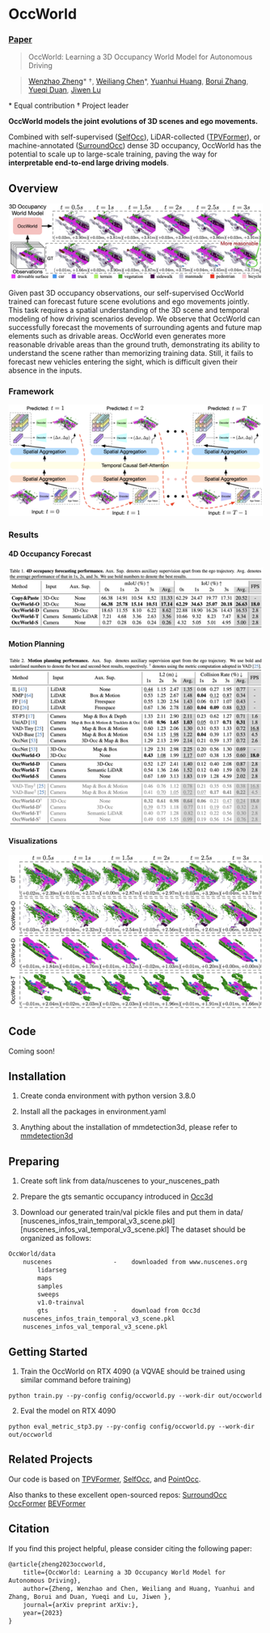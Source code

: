 # OccWorld
### [Paper](https://arxiv.org/pdf/2311.12754)

> OccWorld: Learning a 3D Occupancy World Model for Autonomous Driving

> [Wenzhao Zheng](https://wzzheng.net/)\* $\dagger$, [Weiliang Chen](https://github.com/chen-wl20)\*, [Yuanhui Huang](https://scholar.google.com/citations?hl=zh-CN&user=LKVgsk4AAAAJ), [Borui Zhang](https://boruizhang.site/), [Yueqi Duan](https://duanyueqi.github.io/), [Jiwen Lu](http://ivg.au.tsinghua.edu.cn/Jiwen_Lu/)

\* Equal contribution $\dagger$ Project leader

**OccWorld models the joint evolutions of 3D scenes and ego movements.**

Combined with self-supervised ([SelfOcc](https://github.com/huang-yh/SelfOcc)), LiDAR-collected ([TPVFormer](https://github.com/wzzheng/TPVFormer)), or machine-annotated ([SurroundOcc](https://github.com/weiyithu/SurroundOcc)) dense  3D occupancy, OccWorld has the potential to scale up to large-scale training, paving the way for **interpretable end-to-end large driving models**.

## Overview

![overview](./assets/overview.png)

Given past 3D occupancy observations, our self-supervised OccWorld trained can forecast future scene evolutions and ego movements jointly. This task requires a spatial understanding of the 3D scene and temporal modeling of how driving scenarios develop. We observe that OccWorld can successfully forecast the movements of surrounding agents and future map elements such as drivable areas. OccWorld even generates more reasonable drivable areas than the ground truth, demonstrating its ability to understand the scene rather than memorizing training data. Still, it fails to forecast new vehicles entering the sight, which is difficult given their absence in the inputs. 

### Framework
![framework](./assets/framework.png)

### Results

#### 4D Occupancy Forecast
![framework](./assets/4docc.png)

#### Motion Planning
![framework](./assets/planning.png)

#### Visualizations
![framework](./assets/vis.png)

## Code

Coming soon!

## Installation
1. Create conda environment with python version 3.8.0

2. Install all the packages in environment.yaml

3. Anything about the installation of mmdetection3d, please refer to [mmdetection3d](https://mmdetection3d.readthedocs.io/en/latest/getting_started.html#installation)

## Preparing
1. Create soft link from data/nuscenes to your_nuscenes_path

2. Prepare the gts semantic occupancy introduced in [Occ3d](https://github.com/Tsinghua-MARS-Lab/Occ3D)

3. Download our generated train/val pickle files and put them in data/
    [nuscenes_infos_train_temporal_v3_scene.pkl]
    [nuscenes_infos_val_temporal_v3_scene.pkl]
  The dataset should be organized as follows:
  
```
OccWorld/data
    nuscenes                 -    downloaded from www.nuscenes.org
        lidarseg
        maps
        samples
        sweeps
        v1.0-trainval
        gts                  -    download from Occ3d
    nuscenes_infos_train_temporal_v3_scene.pkl
    nuscenes_infos_val_temporal_v3_scene.pkl
```

## Getting Started

1. Train the OccWorld on RTX 4090 (a VQVAE should be trained using similar command before training)
```
python train.py --py-config config/occworld.py --work-dir out/occworld
```
2. Eval the model on RTX 4090
```
python eval_metric_stp3.py --py-config config/occworld.py --work-dir out/occworld
```
## Related Projects

Our code is based on [TPVFormer](https://github.com/wzzheng/TPVFormer), [SelfOcc](https://github.com/huang-yh/SelfOcc), and [PointOcc](https://github.com/wzzheng/PointOcc). 

Also thanks to these excellent open-sourced repos:
[SurroundOcc](https://github.com/weiyithu/SurroundOcc) 
[OccFormer](https://github.com/zhangyp15/OccFormer)
[BEVFormer](https://github.com/fundamentalvision/BEVFormer)

## Citation

If you find this project helpful, please consider citing the following paper:
```
@article{zheng2023occworld,
    title={OccWorld: Learning a 3D Occupancy World Model for Autonomous Driving},
    author={Zheng, Wenzhao and Chen, Weiliang and Huang, Yuanhui and Zhang, Borui and Duan, Yueqi and Lu, Jiwen },
    journal={arXiv preprint arXiv:},
    year={2023}
}
```
